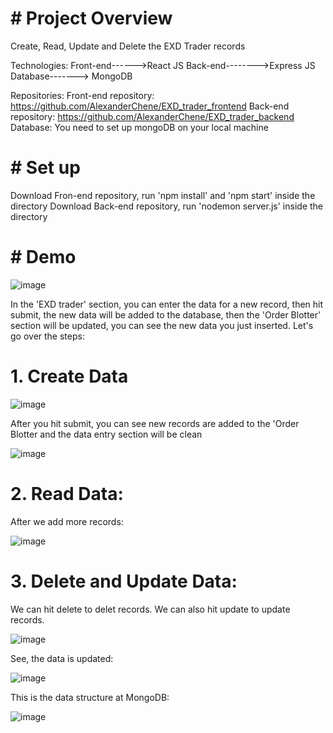 # # Project Overview
 Create, Read, Update and Delete the EXD Trader records
  
  
  Technologies:
  Front-end------>React JS
  Back-end-------->Express JS
  Database-------> MongoDB
  
  Repositories:
  Front-end repository: https://github.com/AlexanderChene/EXD_trader_frontend
  Back-end repository: https://github.com/AlexanderChene/EXD_trader_backend
  Database: You need to set up mongoDB on your local machine
  
# # Set up
  Download Fron-end repository, run 'npm install' and 'npm start' inside the directory
  Download Back-end repository, run 'nodemon server.js' inside the directory
  
# # Demo
![image](https://user-images.githubusercontent.com/30871262/81456222-8c4d0580-915f-11ea-98b6-8c8acb74e7f7.png)

In the 'EXD trader' section, you can enter the data for a new record, then hit submit, the new data will be added to the database, then the 'Order Blotter' section will be updated, you can see the new data you just inserted.
Let's go over the steps:

# 1. Create Data
![image](https://user-images.githubusercontent.com/30871262/81456341-f1086000-915f-11ea-90a8-d4a324682dd6.png)

After you hit submit, you can see new records are added to the 'Order Blotter and the data entry section will be clean

![image](https://user-images.githubusercontent.com/30871262/81456407-257c1c00-9160-11ea-8481-5cf8a7638468.png)

# 2. Read Data:

After we add more records:

![image](https://user-images.githubusercontent.com/30871262/81456590-e3070f00-9160-11ea-85ac-8374a57318b1.png)


# 3. Delete and Update Data:

We can hit delete to delet records.
We can also hit update to update records.

![image](https://user-images.githubusercontent.com/30871262/81456678-45f8a600-9161-11ea-870c-80a5b711b42a.png)

See, the data is updated:

![image](https://user-images.githubusercontent.com/30871262/81456695-5ad53980-9161-11ea-9c27-4caafdcad3a4.png)



This is the data structure at MongoDB:

![image](https://user-images.githubusercontent.com/30871262/81456765-a556b600-9161-11ea-8fcb-f5d3d14ec0b8.png)

